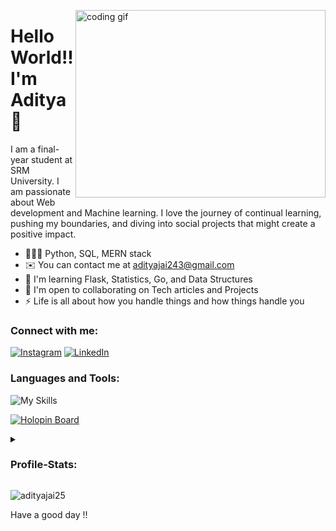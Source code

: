<img  align="right" src="https://magiccopy.xyz/assets/images/hadder.gif" alt="coding gif" height="300" width="400"></img>

<h1>Hello World!!  I'm Aditya🤞</h1>
 

I am a final-year student at SRM University. I am passionate about Web development and Machine learning. I love the journey of continual learning, pushing my boundaries, and diving into social projects that might create a positive impact. 

* 🧑🏽‍💻  Python, SQL, MERN stack
* ✉️  You can contact me at [adityajai243@gmail.com](mailto:adityajai243@gmail.com)
* 🧠  I'm learning Flask, Statistics, Go, and Data Structures
* 🤝  I'm open to collaborating on Tech articles and Projects
* ⚡  Life is all about how you handle things and how things handle you


<h3 align="left">Connect with me:</h3>

[![Instagram](https://skillicons.dev/icons?i=instagram)](https://www.instagram.com/j_adi25/)
[![LinkedIn](https://skillicons.dev/icons?i=linkedin)](https://www.linkedin.com/in/aditya-j-p-7b12971b2/)

<h3 align="left">Languages and Tools:</h3>

![My Skills](https://skillicons.dev/icons?i=py,cpp,js,mysql,flask,django,firebase,mongodb,gcp,react,php,go,git&theme=dark)

[![Holopin Board](https://holopin.me/adityajai25)](https://holopin.io/@adityajai25)

<details>
  <summary><h3>Profile-Stats:</h3></summary>
    <p><img align="left" src="https://github-readme-stats-git-masterrstaa-rickstaa.vercel.app/api/top-langs?username=adityajai25&show_icons=true&locale=en&layout=compact&theme=highcontrast" alt="adityajai25" /></p>
    <br>
    <p>&nbsp;<img align="center" src="https://github-readme-stats-git-masterrstaa-rickstaa.vercel.app/api?username=adityajai25&show_icons=true&locale=en&theme=highcontrast" alt="adityajai25" /></p>

  [![GitHub Streak](https://streak-stats.demolab.com?user=adityajai25&theme=highcontrast)](https://git.io/streak-stats) 
</details>
<!-- <p><img align="center" src="https://github-readme-streak-stats.herokuapp.com/?user=adityajai25&&theme=highcontrast" alt="adityajai25" /></p> -->

<p align="left"> <img src="https://komarev.com/ghpvc/?username=adityajai25&label=Profile%20views&color=0e75b6&style=flat" alt="adityajai25" /> </p>
<p> Have a good day !! </p>
